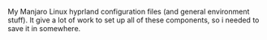 My Manjaro Linux hyprland configuration files (and general environment stuff). It give a lot of work to set up all of these components, so i needed to save it in somewhere.